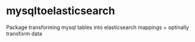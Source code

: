 # mysqltoelasticsearch
Package transforming mysql tables into elasticsearch mappings + optinally transform data
